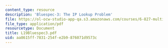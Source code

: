 ```yaml
---
content_type: resource
description: 'Bluespec-3: The IP Lookup Problem'
file: https://ol-ocw-studio-app-qa.s3.amazonaws.com/courses/6-827-multithreaded-parallelism-languages-and-compilers-fall-2002/aa8615ff7831254fe2b9876071d9573c_L19Bluespec3.pdf
file_type: application/pdf
resourcetype: Document
title: L19Bluespec3.pdf
uid: aa8615ff-7831-254f-e2b9-876071d9573c
---
```

